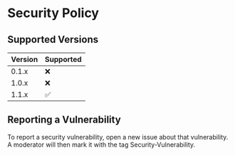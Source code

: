 # Security Policy

## Supported Versions

| Version | Supported          |
| ------- | ------------------ |
| 0.1.x   | ❌ |
| 1.0.x   | ❌ |
| 1.1.x   | ✅ |

## Reporting a Vulnerability
To report a security vulnerability, open a new issue about that vulnerability. A moderator will then mark it with the tag Security-Vulnerability.
